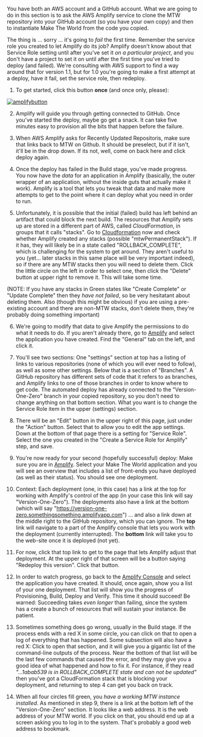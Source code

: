 You have both an AWS account and a GitHub account.  What we are going to do in this section is to ask the AWS Amplify service to clone the MTW repository
into your GitHub account (so you have your own copy) and then to instantiate Make The World from the code you copied.

The thing is ... sorry ... it's going to *fail* the first time.  Remember the service role you created to let Amplify do its job?  Amplify doesn't know
about that Service Role setting until after you've set it *on a particular project*, and you don't have a project to set it on until after the first time
you've tried to deploy (and failed).  We're consulting with AWS support to find a way around that for version 1.1, but for 1.0 you're going to make a
first attempt at a deploy, have it fail, set the service role, then redeploy.

1. To get started, click this button **once** (and once only, please):

[![amplifybutton](https://oneclick.amplifyapp.com/button.svg)](https://console.aws.amazon.com/amplify/home#/deploy?repo=https://github.com/TonyLB/maketheworld)

2. Amplify will guide you through getting connected to GitHub.  Once you've started the deploy, maybe go get a snack. It can take five minutes easy to
provision all the bits that happen before the failure.

3. When AWS Amplify asks for Recently Updated Repositoris, make sure that links back to MTW on Github. It should be preselect, but if it isn't, it'll be in the drop down. If its not, well, come on back here and click deploy again.

4. Once the deploy has failed in the Build stage, you've made progress.  You now have the *data* for an application in Amplify (basically, the outer wrapper of
an application, without the inside guts that actually make it work).  Amplify is a tool that lets you tweak that data and make more attempts to get to the
point where it can deploy what you need in order to run.

5. Unfortunately, it is possible that the initial (failed) build has left behind an artifact that could block the next build.  The resources that Amplify
sets up are stored in a different part of AWS, called *CloudFormation*, in groups that it calls "stacks".
Go to [Cloudformation](https://console.aws.amazon.com/cloudformation/) now and check whether Amplify created any stacks (possible "mtwPermanentStack").
If it has, they will likely be in a state called "ROLLBACK_COMPLETE", which is challenging for the system to get around.  They aren't useful to you (yet...
later stacks in this same place will be very important indeed), so if there are any MTW stacks then you will need to delete them.  Click the little circle on the left
in order to select one, then click the "Delete" button at upper right to remove it.  This will take some time.

(NOTE:  If you have any stacks in Green states like "Create Complete" or "Update Complete" then they *have not failed*, so be very hesitatant about deleting them.
Also (though this might be obvious) if you are using a pre-existing account and there are non-MTW stacks, don't delete them, they're probably doing something
important)

6. We're going to modify that data to give Amplify the permissions to do what it needs to do.  If you
aren't already there, go to [Amplify](https://console.aws.amazon.com/amplify/) and select the application you have created.  Find the "General" tab on the left,
and click it.

7. You'll see two sections:  One "settings" section at top has a listing of links to various repositories (none of which you will ever need to follow), as well
as some other settings.  Below that is a section of "Branches".  A GitHub repository has different sets of code that it refers to as branches, and Amplify links
to one of those branches in order to know where to get code.  The automated deploy has already connected to the "Version-One-Zero" branch in your copied
repository, so you don't need to change anything on that bottom section.  What you want is to change the Service Role item in the upper (settings) section.

8. There will be an "Edit" button in the upper right of this page, just under the "Action" button.  Select that to allow you to edit the app settings.  Down at
the bottom of that page there is a setting for "Service Role".  Select the one you created in the "Create a Service Role for Amplify" step, and save.

9. You're now ready for your second (hopefully successful) deploy:  Make sure you are in [Amplify](https://console.aws.amazon.com/amplify/).  Select your
Make The World application and you will see an overview that includes a list of front-ends you have deployed (as well as their status).  You should see one
deployment.

10. Context:  Each deployment (one, in this case) has a link at the top for working with Amplify's control of the app (in your case this link will say "Version-One-Zero").
The deployments also have a link at the bottom (which will say "https://version-one-zero.somethingsomething.amplifyapp.com") ... and also a link down at the middle
right to the GitHub repository, which you can ignore.  The <strong>top</strong> link will navigate to a part of the Amplify console that lets
you work with the deployment (currently interrupted).  The <strong>bottom</strong> link will take you to the web-site once it is deployed (not yet).

11. For now, click that top link to get to the page that lets Amplify adjust that deployment.  At the upper right of that screen will be a button saying
"Redeploy this version".  Click that button.

12. In order to watch progress, go back to the [Amplify Console](https://console.aws.amazon.com/amplify/) and select the application you have created.
It should, once again, show you a list of your one deployment.  That list will show you the progress of Provisioning, Build, Deploy and Verify.
This time it should succeed!  Be warned:  Succeeding takes *even longer* than failing, since the system has a create a bunch of resources that will
sustain your instance.  Be patient.

13. Sometimes something does go wrong, usually in the Build stage.  If the process ends with a red X in some circle, you can click on that to open
a log of everything that has happened.  Some subsection will also have a red X:  Click to open that section, and it will give you a gigantic list of the
command-line outputs of the process.  Near the bottom of that list will be the last few commands that caused the error, and they may give you a good idea of
what happened and how to fix it.  For instance, if they read *"...1abab539 is in ROLLBACK_COMPLETE state and can not be updated"* then you've got a CloudFormation
stack that is blocking your deployment, and returning to step 4 can get you back on track.

14. When all four circles fill green, you *have a working MTW instance installed*.  As mentioned in step 9, there is a link at the bottom left of the "Version-One-Zero"
section.  It looks like a web address.  It is the web address of your MTW world.  If you click on that, you should end up at a screen asking you to log in to the
system.  That's probably a good web address to bookmark.
